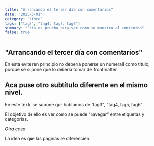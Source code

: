 ```yaml
---
title: "Arrancando el tercer día con comentarios"
date: "2025-3-01"
category: "Libre"
tags: ["tag3", "tag4, tag5, tag6"]
summary: "Esta es prueba para ver como se muestra el contenido"
false: true
---
```


## "Arrancando el tercer día con comentarios"

En esta evite ren principio no debería ponerse un numeral1 como titulo, porque se supone que lo deberia tomar del frontmatter.

## Aca puse otro subtítulo diferente en el mismo nivel. 

En este texto se supone que hablamos de "tag3", "tag4, tag5, tag6"

El objetivo de ello es ver como se puede "navegar" entre etiquetas y categorías.

*Otra cosa*

La idea es que las páginas se diferencien. 